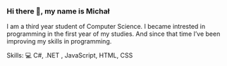 ### Hi there 👋, my name is Michał

I am a third year student of Computer Science.
I became intrested in programming 
in the first year of my studies. And since that time I’ve 
been improving my skills in programming.


Skills: 
:computer: C#, .NET , JavaScript, HTML, CSS

